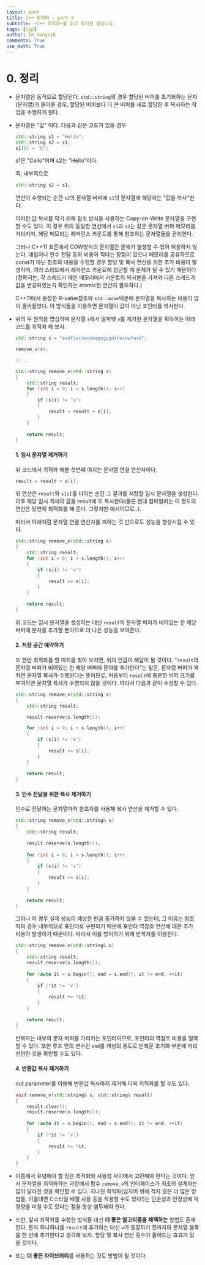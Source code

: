 ```yaml
---
layout: post
title: C++ 최적화 - part 4
subtitle: ~C++ 최적화~를 읽고 정리한 글입니다.
tags: [Cpp]
author: Im Yongsik
comments: True
use_math: True
---
```


# 0. 정리

* 문자열은 동적으로 할당된다. `std::string`의 경우 할당된 버퍼를 초기화하는 문자(문자열)가 들어올 경우, 할당된 버퍼보다 더 큰 버퍼를 새로 할당한 후 복사하는 작업을 수행하게 된다.

* 문자열은 "값" 이다. 다음과 같은 코드가 있을 경우

  ```c++
  std::string s1 = "Hello";
  std::string s2 = s1;
  s1[0] = "C";
  ```

  s1은 "Cello"이며 s2는 "Hello"이다.

  즉, 내부적으로

  ```c++
  std::string s2 = s1;
  ```

  연산이 수행되는 순간 `s2`의 문자열 버퍼에 `s1`의 문자열에 해당하는 "값을 복사"한다.

  이러한 값 복사를 막기 위해 참조 방식을 사용하는 Copy-on-Write 문자열을 구현할 수도 있다. 이 경우 위의 동일한 연산에서 `s1`과 `s2`는 같은 문자열 버퍼 메모리를 가리키며, 해당 메모리는 레퍼런스 카운트를 통해 참조하는 문자열들을 관리한다.

  그러나 C++11 표준에서 COW방식의 문자열은 문제가 발생할 수 있어 허용하지 않는다. 대입이나 인수 전달 등의 비용이 적다는 장점이 있으나 메모리를 공유하므로 const가 아닌 참조의 내용을 수정할 경우 할당 및 복사 연산을 위한 추가 비용이 발생하며, 여러 스레드에서 레퍼런스 카운트에 접근할 때 문제가 될 수 있기 때문이다(정확히는, 각 스레드가 메인 메모리에서 카운트의 복사본을 가져와 다른 스레드가 값을 변경하였는지 확인하는 atomic한 연산이 필요하다.)

  C++11에서 등장한 R-value참조와 `std::move`덕분에 문자열을 복사하는 비용이 많이 줄어들었다. 이 방식들을 이용하면 문자열이 값이 아닌 포인터를 복사한다.

* 위의 두 원칙을 명심하며 문자열 `s`에서 알파벳 `v`를 제거한 문자열을 획득하는 아래 코드를 최적화 해 보자.

  ```c++
  std::string s = "asdfzxcvwvvwagsgsgolnoinwfasd";
  
  remove_v(s);
  
  //...
  
  std::string remove_v(std::string s)
  {
      std::string result;
      for (int i = 0; i < s.length(); i++)
      {
          if (s[i] != 'v')
          {
              result = result + s[i];
          }
      }
      
      return result;
  }
  ```

  #### 1. 임시 문자열 제거하기

  위 코드에서 최적화 해볼 첫번째 여지는 문자열 연결 연산자이다. 

  ```c++
  result = result + s[i];
  ```

  위 연산은 `result`와 `s[i]`를 더하는 순간 그 결과를 저장할 임시 문자열을 생성한다. 이후 해당 임시 객체의 값을 result에 또 복사한다(물론 현대 컴파일러는 이 정도의 연산은 당연히 최적화를 해 준다. 그렇지만 예시이므로..).

  따라서 아래처럼 문자열 연결 연산자를 피하는 것 만으로도 성능을 향상시킬 수 있다.

  ```c++
  std::string remove_v(std::string s)
  {
      std::string result;
      for (int i = 0; i < s.length(); i++)
      {
          if (s[i] != 'v')
          {
              result += s[i];
          }
      }
      
      return result;
  }
  ```

  위 코드는 임시 문자열을 생성하는 대신 `result`의 문자열 버퍼가 비어있는 한 해당 버퍼에 문자를 추가할 뿐이므로 더 나은 성능을 보여준다.

  #### 2. 저장 공간 예약하기

  또 한번 최적화를 할 여지를 찾아 보자면, 위의 언급이 해답이 될 것이다. "`result`의 문자열 버퍼가 비어있는 한 해당 버퍼에 문자를 추가한다"는 말은, 문자열 버퍼가 꽉 차면 문자열 복사가 수행된다는 뜻이므로, 처음부터 `result`에 충분한 버퍼 크기를 부여하면 문자열 복사가 수행되지 않을 것이다. 따라서 다음과 같이 수정할 수 있다.

  ```c++
  std::string remove_v(std::string s)
  {
      std::string result;
  
      result.reserve(s.length());
  
      for (int i = 0; i < s.length(); i++)
      {
          if (s[i] != 'v')
          {
              result += s[i];
          }
      }
      
      return result;
  }
  ```

  #### 3. 인수 전달을 위한 복사 제거하기

  인수로 전달하는 문자열마저 참조자를 사용해 복사 연산을 제거할 수 있다.

  ```c++
  std::string remove_v(std::string& s)
  {
      std::string result;
      
      result.reserve(s.length());
      
      for (int i = 0; i < s.length(); i++)
      {
          if (s[i] != 'v')
          {
              result += s[i];
          }
      }
      
      return result;
  }
  ```

  그러나 이 경우 실제 성능이 예상한 만큼 증가하지 않을 수 있는데, 그 이유는 참조자의 경우 내부적으로 포인터로 구현되기 때문에 포인터 역참조 연산에 대한 추가 비용이 발생하기 때문이다. 따라서 이를 방지하기 위해 반복자를 이용한다.

  ```c++
  std::string remove_v(std::string& s)
  {
      std::string result;
      result.reserve(s.length());
      
      for (auto it = s.begin(), end = s.end(); it != end; ++it)
      {
          if (*it != 'v')
          {
              result += *it;
          }
      }
      
      return result;
  }
  ```

  반복자는 내부의 문자 버퍼를 가리키는 포인터이므로, 포인터의 역참조 비용을 절약할 수 있다. 또한 루프 안의 변수인 `end`를 캐싱의 용도로 반복문 초기화 부분에 미리 선언한 것을 확인할 수도 있다.

  #### 4. 반환값 복사 제거하기

  out parameter를 이용해 반환값 복사마저 제거해 더욱 최적화를 할 수도 있다.

  ```c++
  void remove_v(std::string& s, std::string& result)
  {
      result.clear();
      result.reserve(s.length());
      
      for (auto it = s.begin(), end = s.end(); it != end; ++it)
      {
          if (*it != 'v')
          {
              result += *it;
          }
      }
  }
  ```

* 이쯤에서 유념해야 할 점은 최적화와 사용성 사이에서 고민해야 한다는 것이다. 앞서 문자열을 최적화하는 과정에서 함수 `remove_v`의 인터페이스가 최초의 설계와는 많이 달라진 것을 확인할 수 있다. 지나친 최적화(심지어 위에 적지 않은 더 많은 방법들, 이를테면 C스타일 배열 사용 등을 적용할 수도 있다!)는 단순성과 안정성에 악영향을 미칠 수도 있다는 점을 항상 염두해야 한다.

* 또한, 앞서 최적화를 수행한 방식들 대신 **더 좋은 알고리즘을 채택하는** 방법도 존재한다. 문자 하나하나를 `result`에 추가하는 대신 `v`가 등장하기 전까지의 문자열 블록을 한 번에 추가한다고 생각해 보자. 할당 및 복사 연산 횟수가 줄어드는 효과가 있을 것이다.
* 또는 **더 좋은 라이브러리**를 사용하는 것도 방법이 될 것이다.
